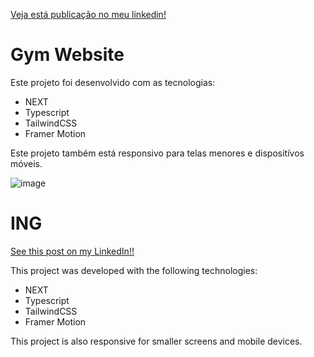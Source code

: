 <a href="https://www.linkedin.com/posts/gustavo-gantois-2839b5168_dev-frontend-estudos-activity-7245596300295979009-yRi4?utm_source=share&utm_medium=member_desktop">Veja está publicação no meu linkedin!</a>

<h1>Gym Website</h1>

<p>Este projeto foi desenvolvido com as tecnologias:</p>

<ul>
  <li>NEXT</li>
  <li>Typescript</li>
  <li>TailwindCSS</li>
  <li>Framer Motion</LI>
</ul>


<p>Este projeto também está responsivo para telas menores e dispositívos móveis.</p>

![image](https://github.com/user-attachments/assets/c1e17ed2-1a97-4966-9849-c87583b36694)



<h1>ING</h1>

<a href="https://www.linkedin.com/posts/gustavo-gantois-2839b5168_dev-frontend-estudos-activity-7245596300295979009-yRi4?utm_source=share&utm_medium=member_desktop">See this post on my LinkedIn!!</a>


<p>This project was developed with the following technologies:</p>

<ul>
<li>NEXT</li>
<li>Typescript</li>
<li>TailwindCSS</li>
<li>Framer Motion</LI>
</ul>

<p>This project is also responsive for smaller screens and mobile devices.</p>

